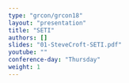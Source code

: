 ```yaml
---
type: "grcon/grcon18"
layout: "presentation"
title: "SETI"
authors: []
slides: "01-SteveCroft-SETI.pdf"
youtube: ""
conference-day: "Thursday"
weight: 1
---
```

<!-- FIXME -->
